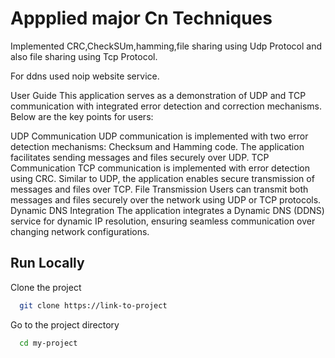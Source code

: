 
# Appplied major Cn Techniques

Implemented CRC,CheckSUm,hamming,file sharing using Udp Protocol and also file sharing using Tcp Protocol.

For ddns used noip website service.

User Guide
This application serves as a demonstration of UDP and TCP communication with integrated error detection and correction mechanisms. Below are the key points for users:

UDP Communication
UDP communication is implemented with two error detection mechanisms: Checksum and Hamming code.
The application facilitates sending messages and files securely over UDP.
TCP Communication
TCP communication is implemented with error detection using CRC.
Similar to UDP, the application enables secure transmission of messages and files over TCP.
File Transmission
Users can transmit both messages and files securely over the network using UDP or TCP protocols.
Dynamic DNS Integration
The application integrates a Dynamic DNS (DDNS) service for dynamic IP resolution, ensuring seamless communication over changing network configurations.

## Run Locally

Clone the project

```bash
  git clone https://link-to-project
```

Go to the project directory

```bash
  cd my-project


